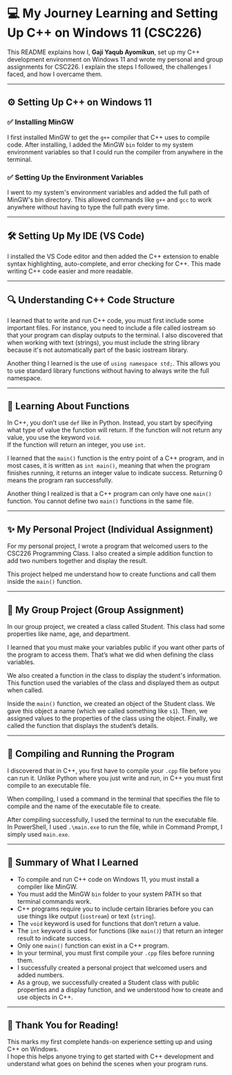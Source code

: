 # 💻 My Journey Learning and Setting Up C++ on Windows 11 (CSC226)

This README explains how I, **Gaji Yaqub Ayomikun**, set up my C++ development environment on Windows 11 and wrote my personal and group assignments for CSC226. I explain the steps I followed, the challenges I faced, and how I overcame them.

---

## ⚙️ Setting Up C++ on Windows 11

### ✅ Installing MinGW
I first installed MinGW to get the `g++` compiler that C++ uses to compile code. After installing, I added the MinGW `bin` folder to my system environment variables so that I could run the compiler from anywhere in the terminal.

### ✅ Setting Up the Environment Variables
I went to my system's environment variables and added the full path of MinGW's bin directory. This allowed commands like `g++` and `gcc` to work anywhere without having to type the full path every time.

---

## 🛠️ Setting Up My IDE (VS Code)

I installed the VS Code editor and then added the C++ extension to enable syntax highlighting, auto-complete, and error checking for C++. This made writing C++ code easier and more readable.

---

## 🔍 Understanding C++ Code Structure

I learned that to write and run C++ code, you must first include some important files. For instance, you need to include a file called iostream so that your program can display outputs to the terminal. I also discovered that when working with text (strings), you must include the string library because it's not automatically part of the basic iostream library.  

Another thing I learned is the use of `using namespace std;`. This allows you to use standard library functions without having to always write the full namespace.

---

## 🚨 Learning About Functions

In C++, you don’t use `def` like in Python. Instead, you start by specifying what type of value the function will return. If the function will not return any value, you use the keyword `void`.  
If the function will return an integer, you use `int`.

I learned that the `main()` function is the entry point of a C++ program, and in most cases, it is written as `int main()`, meaning that when the program finishes running, it returns an integer value to indicate success. Returning 0 means the program ran successfully.

Another thing I realized is that a C++ program can only have one `main()` function. You cannot define two `main()` functions in the same file.

---

## ✨ My Personal Project (Individual Assignment)

For my personal project, I wrote a program that welcomed users to the CSC226 Programming Class. I also created a simple addition function to add two numbers together and display the result.  

This project helped me understand how to create functions and call them inside the `main()` function.

---

## 👥 My Group Project (Group Assignment)

In our group project, we created a class called Student. This class had some properties like name, age, and department.  

I learned that you must make your variables public if you want other parts of the program to access them. That’s what we did when defining the class variables.  

We also created a function in the class to display the student's information. This function used the variables of the class and displayed them as output when called.  

Inside the `main()` function, we created an object of the Student class. We gave this object a name (which we called something like `s1`). Then, we assigned values to the properties of the class using the object. Finally, we called the function that displays the student’s details.

---

## 🚀 Compiling and Running the Program

I discovered that in C++, you first have to compile your `.cpp` file before you can run it. Unlike Python where you just write and run, in C++ you must first compile to an executable file.

When compiling, I used a command in the terminal that specifies the file to compile and the name of the executable file to create.

After compiling successfully, I used the terminal to run the executable file. In PowerShell, I used `.\main.exe` to run the file, while in Command Prompt, I simply used `main.exe`.

---

## 🔑 Summary of What I Learned

- To compile and run C++ code on Windows 11, you must install a compiler like MinGW.
- You must add the MinGW `bin` folder to your system PATH so that terminal commands work.
- C++ programs require you to include certain libraries before you can use things like output (`iostream`) or text (`string`).
- The `void` keyword is used for functions that don’t return a value.
- The `int` keyword is used for functions (like `main()`) that return an integer result to indicate success.
- Only one `main()` function can exist in a C++ program.
- In your terminal, you must first compile your `.cpp` files before running them.
- I successfully created a personal project that welcomed users and added numbers.
- As a group, we successfully created a Student class with public properties and a display function, and we understood how to create and use objects in C++.

---

## 👋 Thank You for Reading!

This marks my first complete hands-on experience setting up and using C++ on Windows.  
I hope this helps anyone trying to get started with C++ development and understand what goes on behind the scenes when your program runs.

